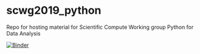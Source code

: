 # scwg2019_python
Repo for hosting material for Scientific Compute Working group Python for Data Analysis

[![Binder](https://mybinder.org/badge_logo.svg)](https://mybinder.org/v2/gh/jerdra/scwg2019_python/master)
